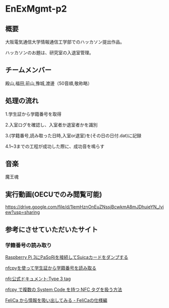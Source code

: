 # EnExMgmt-p2
## 概要
大阪電気通信大学情報通信工学部でのハッカソン提出作品。

ハッカソンのお題は、研究室の入退室管理。


## チームメンバー
殿山,福田,前山,豫城,渡邊（50音順,敬称略）


## 処理の流れ
1.学生証から学籍番号を取得

2.入室ログを確認し、入室者か退室者かを識別

3.{学籍番号,読み取った日時,入室or退室}を(その日の日付.dat)に記録

4.1~3までの工程が成功した際に、成功音を鳴らす


## 音楽
魔王魂


## 実行動画(OECUでのみ閲覧可能)
https://drive.google.com/file/d/1lemHznOnEuZNssjBcwkmA8mJDhuieYN_/view?usp=sharing


## 参考にさせていただいたサイト
### 学籍番号の読み取り
[Raspberry Pi 3にPaSoRiを接続してSuicaカードをダンプする](https://tomosoft.jp/design/?p=8288)

[nfcpyを使って学生証から学籍番号を読み取る](https://aizu-vr.hatenablog.com/entry/2019/08/02/nfcpy%E3%82%92%E4%BD%BF%E3%81%A3%E3%81%A6%E5%AD%A6%E7%94%9F%E8%A8%BC%E3%81%8B%E3%82%89%E5%AD%A6%E7%B1%8D%E7%95%AA%E5%8F%B7%E3%82%92%E8%AA%AD%E3%81%BF%E5%8F%96%E3%82%8B)

[nfc公式ドキュメント:Type 3 tag](https://nfcpy.readthedocs.io/en/stable-0.11/modules/tag.html#module-nfc.tag.tt3)

[nfcpy で複数の System Code を持つ NFC タグを扱う方法](https://uchan.hateblo.jp/entry/2016/11/18/190237)

[FeliCa から情報を吸い出してみる - FeliCaの仕様編](https://qiita.com/YasuakiNakazawa/items/3109df682af2a7032f8d)

